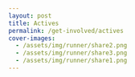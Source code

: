 ```yaml
---
layout: post
title: Actives
permalink: /get-involved/actives
cover-images:
  - /assets/img/runner/share2.png
  - /assets/img/runner/share3.png
  - /assets/img/runner/share1.png
---
```


<!-- <img src="/assets/img/runner/share2.png" class="img-fluid"> -->

<!-- <img src="/assets/img/runner/share3.png" class="img-fluid"> -->

<!-- <img src="/assets/img/runner/share1.png" class="img-fluid"> -->
